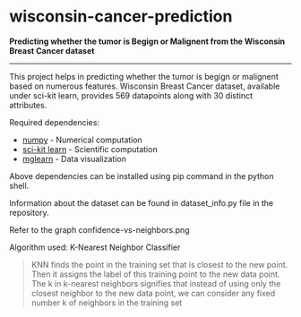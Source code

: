 # wisconsin-cancer-prediction
__Predicting whether the tumor is Begign or Malignent from the Wisconsin Breast Cancer dataset__
- - - -
This project helps in predicting whether the tumor is begign or malignent based on numerous features. Wisconsin Breast Cancer dataset, available under sci-kit learn, provides 569 datapoints along with 30 distinct attributes.

Required dependencies:
* [numpy](http://www.numpy.org/) - Numerical computation
* [sci-kit learn](http://scikit-learn.org/stable/) - Scientific computation
* [mglearn](https://pypi.org/project/mglearn/) - Data visualization

Above dependencies can be installed using pip command in the python shell.

Information about the dataset can be found in dataset_info.py file in the repository.

Refer to the graph confidence-vs-neighbors.png

Algorithm used: K-Nearest Neighbor Classifier
> KNN finds the point in the training set that is closest to the new point. Then it assigns the label of this training point to the new data point. The k in k-nearest neighbors signifies that instead of using only the closest neighbor to the new data point, we can consider any fixed number k of neighbors in the training set
